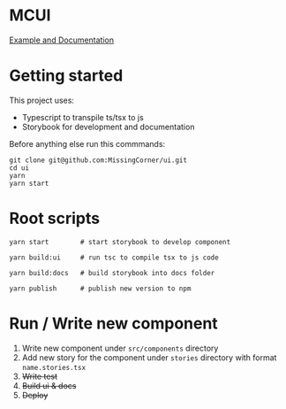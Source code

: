 # MCUI

[Example and Documentation](https://missingcorner.github.io/ui)

# Getting started

This project uses:
  - Typescript to transpile ts/tsx to js
  - Storybook for development and documentation

Before anything else run this commmands:
```
git clone git@github.com:MissingCorner/ui.git
cd ui
yarn
yarn start
```

# Root scripts
```
yarn start        # start storybook to develop component

yarn build:ui     # run tsc to compile tsx to js code

yarn build:docs   # build storybook into docs folder

yarn publish      # publish new version to npm
```

# Run / Write new component
1. Write new component under `src/components` directory
2. Add new story for the component under `stories` directory with format `name.stories.tsx`
3. ~~Write test~~
4. ~~Build ui & docs~~
5. ~~Deploy~~
